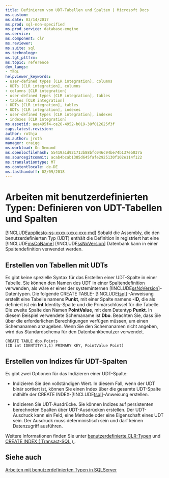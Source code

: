 ```yaml
---
title: Definieren von UDT-Tabellen und Spalten | Microsoft Docs
ms.custom: 
ms.date: 03/14/2017
ms.prod: sql-non-specified
ms.prod_service: database-engine
ms.service: 
ms.component: clr
ms.reviewer: 
ms.suite: sql
ms.technology: 
ms.tgt_pltfrm: 
ms.topic: reference
dev_langs:
- TSQL
helpviewer_keywords:
- user-defined types [CLR integration], columns
- UDTs [CLR integration], columns
- columns [CLR integration]
- user-defined types [CLR integration], tables
- tables [CLR integration]
- UDTs [CLR integration], tables
- UDTs [CLR integration], indexes
- user-defined types [CLR integration], indexes
- indexes [CLR integration]
ms.assetid: aea495f4-ce26-4952-b019-38f012625f3f
caps.latest.revision: 
author: rothja
ms.author: jroth
manager: craigg
ms.workload: On Demand
ms.openlocfilehash: 55419a1d921713b88bfc046c94be74b137eb037a
ms.sourcegitcommit: acab4bcab1385d645fafe2925130f102e114f122
ms.translationtype: MT
ms.contentlocale: de-DE
ms.lasthandoff: 02/09/2018
---
```

# <a name="working-with-user-defined-types---defining-udt-tables-and-columns"></a>Arbeiten mit benutzerdefinierten Typen: Definieren von UDT-Tabellen und Spalten
[!INCLUDE[appliesto-ss-xxxx-xxxx-xxx-md](../../includes/appliesto-ss-xxxx-xxxx-xxx-md.md)]
Sobald die Assembly, die den benutzerdefinierten Typ (UDT) enthält die Definition in registriert hat eine [!INCLUDE[msCoName](../../includes/msconame-md.md)] [!INCLUDE[ssNoVersion](../../includes/ssnoversion-md.md)] Datenbank kann in einer Spaltendefinition verwendet werden.  
  
## <a name="creating-tables-with-udts"></a>Erstellen von Tabellen mit UDTs  
 Es gibt keine spezielle Syntax für das Erstellen einer UDT-Spalte in einer Tabelle. Sie können den Namen des UDT in einer Spaltendefinition verwenden, als wäre er einer der systeminternen [!INCLUDE[ssNoVersion](../../includes/ssnoversion-md.md)]-Datentypen. Die folgende CREATE TABLE- [!INCLUDE[tsql](../../includes/tsql-md.md)] -Anweisung erstellt eine Tabelle namens **Punkt**, mit einer Spalte namens **-ID,** die als definiert ist ein **Int** Identity-Spalte und die Primärschlüssel für die Tabelle. Die zweite Spalte den Namen **PointValue**, mit dem Datentyp **Punkt**. In diesem Beispiel verwendete Schemaname ist **Dbo**. Beachten Sie, dass Sie über die erforderlichen Berechtigungen verfügen müssen, um einen Schemanamen anzugeben. Wenn Sie den Schemanamen nicht angeben, wird das Standardschema für den Datenbankbenutzer verwendet.  
  
```  
CREATE TABLE dbo.Points   
(ID int IDENTITY(1,1) PRIMARY KEY, PointValue Point)  
```  
  
## <a name="creating-indexes-on-udt-columns"></a>Erstellen von Indizes für UDT-Spalten  
 Es gibt zwei Optionen für das Indizieren einer UDT-Spalte:  
  
-   Indizieren Sie den vollständigen Wert. In diesem Fall, wenn der UDT binär sortiert ist, können Sie einen Index über die gesamte UDT-Spalte mithilfe der CREATE INDEX-[!INCLUDE[tsql](../../includes/tsql-md.md)]-Anweisung erstellen.  
  
-   Indizieren Sie UDT-Ausdrücke. Sie können Indizes auf persistenten berechneten Spalten über UDT-Ausdrücken erstellen. Der UDT-Ausdruck kann ein Feld, eine Methode oder eine Eigenschaft eines UDT sein. Der Ausdruck muss deterministisch sein und darf keinen Datenzugriff ausführen.  
  
 Weitere Informationen finden Sie unter [benutzerdefinierte CLR-Typen](../../relational-databases/clr-integration-database-objects-user-defined-types/clr-user-defined-types.md) und [CREATE INDEX &#40; Transact-SQL &#41; ](../../t-sql/statements/create-index-transact-sql.md).  
  
## <a name="see-also"></a>Siehe auch  
 [Arbeiten mit benutzerdefinierten Typen in SQLServer](../../relational-databases/clr-integration-database-objects-user-defined-types/working-with-user-defined-types-in-sql-server.md)  
  
  
